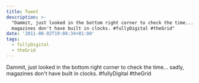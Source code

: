 ```yaml
---
title: Tweet
description: >-
  "Dammit, just looked in the bottom right corner to check the time... sadly,
  magazines don't have built in clocks. #fullyDigital #theGrid"
date: '2011-08-02T19:08:34+01:00'
tags:
  - fullyDigital
  - theGrid
---
```

Dammit, just looked in the bottom right corner to check the time... sadly, magazines don't have built in clocks. #fullyDigital #theGrid
